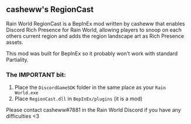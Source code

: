 ## casheww's RegionCast

Rain World RegionCast is a BepInEx mod written by casheww that enables Discord Rich Presence for Rain World, allowing players to snoop on each others current region and adds the region landscape art as Rich Presence assets.

This mod was built for BepInEx so it probably won't work with standard Partiality.

### The IMPORTANT bit:
  1) Place the `DiscordGameSDK` folder in the same place as your `Rain World.exe`
  2) Place `RegionCast.dll` in `BepInEx/plugins` (it is a mod)

Please contact casheww#7881 in the Rain World Discord if you have any difficulties <3
